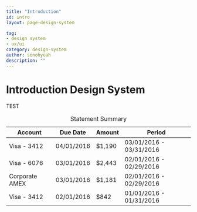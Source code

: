 ```yaml
---
title: "Introduction"
id: intro
layout: page-design-system

tag:
- design system
- ux/ui
category: design-system
author: sonohyeah
description: ""
---
```


<div class="container-fluid">

<h1> Introduction Design System </h1>
TEST
<table>
  <caption>Statement Summary</caption>
  <thead>
    <tr>
      <th scope="col">Account</th>
      <th scope="col">Due Date</th>
      <th scope="col">Amount</th>
      <th scope="col">Period</th>
    </tr>
  </thead>
  <tbody>
    <tr>
      <td data-label="Account">Visa - 3412</td>
      <td data-label="Due Date">04/01/2016</td>
      <td data-label="Amount">$1,190</td>
      <td data-label="Period">03/01/2016 - 03/31/2016</td>
    </tr>
    <tr>
      <td scope="row" data-label="Account">Visa - 6076</td>
      <td data-label="Due Date">03/01/2016</td>
      <td data-label="Amount">$2,443</td>
      <td data-label="Period">02/01/2016 - 02/29/2016</td>
    </tr>
    <tr>
      <td scope="row" data-label="Account">Corporate AMEX</td>
      <td data-label="Due Date">03/01/2016</td>
      <td data-label="Amount">$1,181</td>
      <td data-label="Period">02/01/2016 - 02/29/2016</td>
    </tr>
    <tr>
      <td scope="row" data-label="Acount">Visa - 3412</td>
      <td data-label="Due Date">02/01/2016</td>
      <td data-label="Amount">$842</td>
      <td data-label="Period">01/01/2016 - 01/31/2016</td>
    </tr>
  </tbody>
</table>

</div>